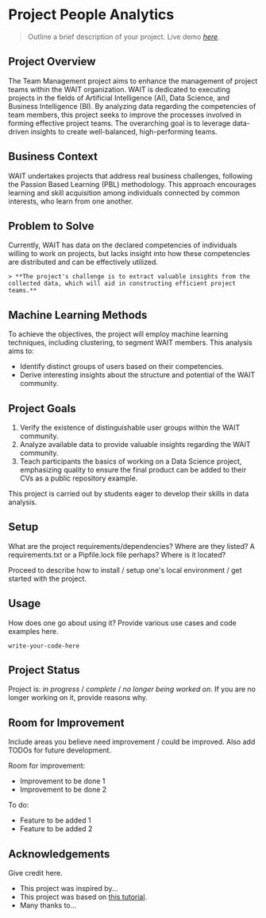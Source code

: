 # Project People Analytics
> Outline a brief description of your project.
> Live demo [_here_](https://www.example.com). <!-- If you have the project hosted somewhere, include the link here. -->

## Project Overview
The Team Management project aims to enhance the management of project teams within the WAIT organization. WAIT is dedicated to executing projects in the fields of Artificial Intelligence (AI), Data Science, and Business Intelligence (BI). By analyzing data regarding the competencies of team members, this project seeks to improve the processes involved in forming effective project teams. The overarching goal is to leverage data-driven insights to create well-balanced, high-performing teams.


## Business Context
WAIT undertakes projects that address real business challenges, following the Passion Based Learning (PBL) methodology. This approach encourages learning and skill acquisition among individuals connected by common interests, who learn from one another.

## Problem to Solve
Currently, WAIT has data on the declared competencies of individuals willing to work on projects, but lacks insight into how these competencies are distributed and can be effectively utilized. 

    > **The project's challenge is to extract valuable insights from the collected data, which will aid in constructing efficient project teams.**

## Machine Learning Methods
To achieve the objectives, the project will employ machine learning techniques, including clustering, to segment WAIT members. This analysis aims to:

- Identify distinct groups of users based on their competencies.
- Derive interesting insights about the structure and potential of the WAIT community.

## Project Goals
1. Verify the existence of distinguishable user groups within the WAIT community.
2. Analyze available data to provide valuable insights regarding the WAIT community.
3. Teach participants the basics of working on a Data Science project, emphasizing quality to ensure the final product can be added to their CVs as a public repository example.

This project is carried out by students eager to develop their skills in data analysis.


## Setup
What are the project requirements/dependencies? Where are they listed? A requirements.txt or a Pipfile.lock file perhaps? Where is it located?

Proceed to describe how to install / setup one's local environment / get started with the project.


## Usage
How does one go about using it?
Provide various use cases and code examples here.

`write-your-code-here`


## Project Status
Project is: _in progress_ / _complete_ / _no longer being worked on_. If you are no longer working on it, provide reasons why.


## Room for Improvement
Include areas you believe need improvement / could be improved. Also add TODOs for future development.

Room for improvement:
- Improvement to be done 1
- Improvement to be done 2

To do:
- Feature to be added 1
- Feature to be added 2


## Acknowledgements
Give credit here.
- This project was inspired by...
- This project was based on [this tutorial](https://www.example.com).
- Many thanks to...
